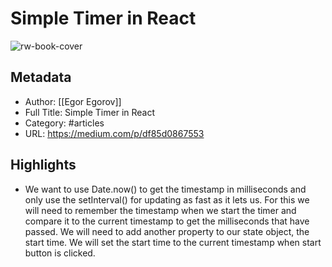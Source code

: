 # Simple Timer in React

![rw-book-cover](https://readwise-assets.s3.amazonaws.com/static/images/article0.00998d930354.png)

## Metadata
- Author: [[Egor Egorov]]
- Full Title: Simple Timer in React
- Category: #articles
- URL: https://medium.com/p/df85d0867553

## Highlights
- We want to use Date.now() to get the timestamp in milliseconds and only use the setInterval() for updating as fast as it lets us. For this we will need to remember the timestamp when we start the timer and compare it to the current timestamp to get the milliseconds that have passed. We will need to add another property to our state object, the start time. We will set the start time to the current timestamp when start button is clicked.
